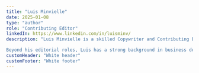 ```yaml
---
title: "Luis Minvielle"
date: 2025-01-08
type: "author"
role: "Contributing Editor"
linkedIn: https://www.linkedin.com/in/luisminv/
description: "Luis Minvielle is a skilled Copywriter and Contributing Editor at RANGE, where he collaborates on music and lifestyle content, highlighting emerging talent and industry pioneers. With over 8 years of experience, he has contributed to major brands such as MOMO Soundz, the top-streamed Argentinian EDM producer, combining creative storytelling with audience engagement strategies. Luis’s expertise spans content creation, brand development, and graphic design, consistently delivering impactful narratives across diverse platforms.

Beyond his editorial roles, Luis has a strong background in business development, having worked at VU and McAfee to drive growth in cybersecurity and technology sectors. A graduate of Universidad Austral and an exchange student at Sciences Po, he brings a global perspective to his work. Fluent in English and Spanish, Luis excels in blending creativity and strategy to craft messages that resonate with audiences worldwide."
customHeader: "White header"
customFooter: "White footer"
---
```

